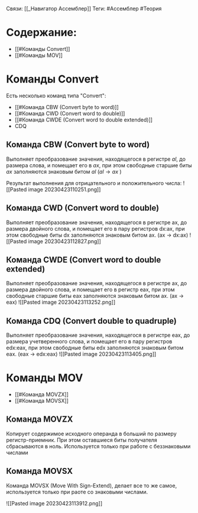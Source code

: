 Связи: [[_Навигатор Ассемблер]]
Теги: #Ассемблер #Теория 

# Содержание:
- [[#Команды Convert]]
- [[#Команды MOV]]


# Команды Convert
Есть несколько команд типа "Convert":
- [[#Команда CBW (Convert byte to word)]]
- [[#Команда CWD (Convert word to double)]]
- [[#Команда CWDE (Convert word to double extended)]]
- CDQ

## Команда CBW (Convert byte to word)
Выполняет преобразование значения, находящегося в регистре $al$, до размера слова, и помещает его в $ax$, при этом свободные старшие биты $ax$ заполняются знаковым битом $al$ ($al \rightarrow ax$ )

Результат выполнения для отрицательного и положительного числа:
![[Pasted image 20230423110251.png]]

## Команда CWD (Convert word to double)
Выполняет преобразование значения, находящегося в регистре ax, до размера двойного слова, и помещает его в пару регистров dx:ах, при этом свободные биты dx заполняются знаковым битом aх. (ax -> dx:ax)
![[Pasted image 20230423112827.png]]

## Команда CWDE (Convert word to double extended)
Выполняет преобразование значения, находящегося в регистре ax, до размера двойного слова, и помещает его в регистр eах, при этом свободные старшие биты eax заполняются знаковым битом aх. (ax -> eax)
![[Pasted image 20230423113252.png]]

## Команда CDQ (Convert double to quadruple)
Выполняет преобразование значения, находящегося в регистре eax, до размера учетверенного слова, и помещает его в пару регистров edx:eах, при этом свободные биты edx заполняются знaковым битом eax. (eax -> edx:eax)
![[Pasted image 20230423113405.png]]

# Команды MOV

- [[#Команда MOVZX]]
- [[#Команда MOVSX]]


## Команда MOVZX
Копирует содержимое исходного операнда в больший по размеру регистр-приемник. При этом оставшиеся биты получателя сбрасываются в ноль. Используется только при работе с беззнаковыми числами

## Команда MOVSX
Команда MOVSX (Move With Sign-Extend), делает все то же самое, используется только при раоте со знаковыми числами.

![[Pasted image 20230423113912.png]]
